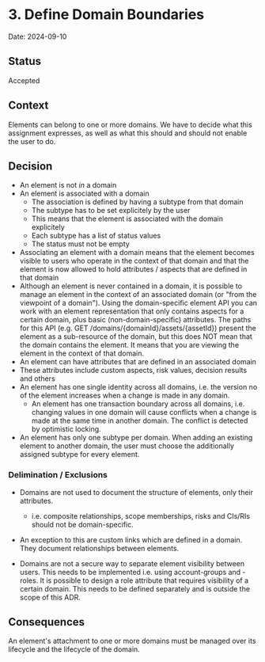 # 3. Define Domain Boundaries

Date: 2024-09-10

## Status

Accepted

## Context

Elements can belong to one or more domains. We have to decide what this assignment expresses, as well as what this should and should not enable the user to do.


## Decision

- An element is not *in* a domain
- An element is associated with a domain
	- The association is defined by having a subtype from that domain
	- The subtype has to be set explicitely by the user
	- This means that the element is associated with the domain explicitely
	- Each subtype has a list of status values
	- The status must not be empty
- Associating an element with a domain means that the element becomes visible to users who operate in the context of that domain and that the element is now allowed to hold attributes / aspects that are defined in that domain
- Although an element is never contained in a domain, it is possible to manage an element in the context of an associated domain (or "from the viewpoint of a domain"). Using the domain-specific element API you can work with an element representation that only contains aspects for a certain domain, plus basic (non-domain-specific) attributes. The paths for this API (e.g. GET /domains/{domainId}/assets/{assetId}) present the element as a sub-resource of the domain, but this does NOT mean that the domain contains the element. It means that you are viewing the element in the context of that domain.
- An element can have attributes that are defined in an associated domain
- These attributes include custom aspects, risk values, decision results and others
- An element has one single identity across all domains, i.e. the version no of the element increases when a change is made in any domain.
	- An element has one transaction boundary across all domains, i.e. changing values in one domain will cause conflicts when a change is made at the same time in another domain. The conflict is detected by optimistic locking.
- An element has only one subtype per domain. When adding an existing element to another domain, the user must choose the additionally assigned subtype for every element.


### Delimination / Exclusions

- Domains are not used to document the structure of elements, only their attributes.
	- i.e. composite relationships, scope memberships, risks and CIs/RIs should not be domain-specific.

- An exception to this are custom links which are defined in a domain. They document relationships between elements.

- Domains are not a secure way to separate element visibility between users. This needs to be implemented i.e. using account-groups and -roles. It is possible to design a role attribute that requires visibility of a certain domain. This needs to be defined separately and is outside the scope of this ADR.


## Consequences


An element's attachment to one or more domains must be managed over its lifecycle and the lifecycle of the domain.
